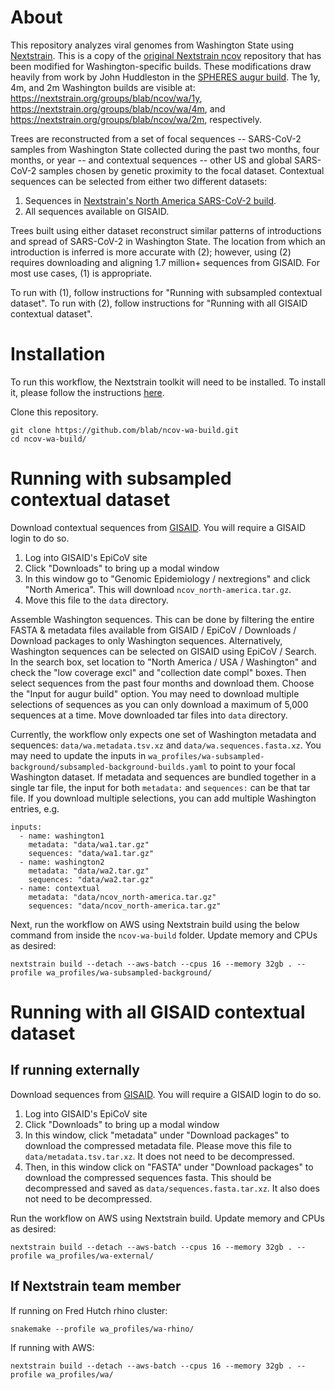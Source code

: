 # About

This repository analyzes viral genomes from Washington State using [Nextstrain](https://nextstrain.org/).
This is a copy of the [original Nextstrain ncov](https://github.com/nextstrain/ncov/) repository that has been modified for Washington-specific builds.
These modifications draw heavily from work by John Huddleston in the [SPHERES augur build](https://github.com/nextstrain/spheres-augur-build).
The 1y, 4m, and 2m Washington builds are visible at: https://nextstrain.org/groups/blab/ncov/wa/1y, https://nextstrain.org/groups/blab/ncov/wa/4m, and https://nextstrain.org/groups/blab/ncov/wa/2m, respectively.

Trees are reconstructed from a set of focal sequences -- SARS-CoV-2 samples from Washington State collected during the past two months, four months, or year -- and contextual sequences -- other US and global SARS-CoV-2 samples chosen by genetic proximity to the focal dataset.
Contextual sequences can be selected from either two different datasets: 
1. Sequences in [Nextstrain's North America SARS-CoV-2 build](https://nextstrain.org/ncov/north-america).
2. All sequences available on GISAID.

Trees built using either dataset reconstruct similar patterns of introductions and spread of SARS-CoV-2 in Washington State.
The location from which an introduction is inferred is more accurate with (2); however, using (2) requires downloading and aligning 1.7 million+ sequences from GISAID.
For most use cases, (1) is appropriate.

To run with (1), follow instructions for "Running with subsampled contextual dataset".
To run with (2), follow instructions for "Running with all GISAID contextual dataset".

# Installation

To run this workflow, the Nextstrain toolkit will need to be installed. To install it, please follow the instructions [here](https://docs.nextstrain.org/en/latest/install-nextstrain.html).

Clone this repository.
```
git clone https://github.com/blab/ncov-wa-build.git
cd ncov-wa-build/
```

# Running with subsampled contextual dataset

Download contextual sequences from [GISAID](https://www.gisaid.org/). You will require a GISAID login to do so.
1. Log into GISAID's EpiCoV site
2. Click "Downloads" to bring up a modal window
3. In this window go to "Genomic Epidemiology / nextregions" and click "North America". This will download `ncov_north-america.tar.gz`.
4. Move this file to the `data` directory.

Assemble Washington sequences. This can be done by filtering the entire FASTA & metadata files available from GISAID / EpiCoV / Downloads / Download packages to only Washington sequences. Alternatively, Washington sequences can be selected on GISAID using EpiCoV / Search. In the search box, set location to "North America / USA / Washington" and check the "low coverage excl" and "collection date compl" boxes. Then select sequences from the past four months and download them. Choose the "Input for augur build" option. You may need to download multiple selections of sequences as you can only download a maximum of 5,000 sequences at a time. Move downloaded tar files into `data` directory.

Currently, the workflow only expects one set of Washington metadata and sequences: `data/wa.metadata.tsv.xz` and `data/wa.sequences.fasta.xz`. You may need to update the inputs in `wa_profiles/wa-subsampled-background/subsampled-background-builds.yaml` to point to your focal Washington dataset. If metadata and sequences are bundled together in a single tar file, the input for both `metadata:` and `sequences:` can be that tar file. If you download multiple selections, you can add multiple Washington entries, e.g.
```
inputs:
  - name: washington1
    metadata: "data/wa1.tar.gz"
    sequences: "data/wa1.tar.gz"
  - name: washington2
    metadata: "data/wa2.tar.gz"
    sequences: "data/wa2.tar.gz"
  - name: contextual
    metadata: "data/ncov_north-america.tar.gz"
    sequences: "data/ncov_north-america.tar.gz"
```

Next, run the workflow on AWS using Nextstrain build using the below command from inside the `ncov-wa-build` folder. Update memory and CPUs as desired:
```
nextstrain build --detach --aws-batch --cpus 16 --memory 32gb . --profile wa_profiles/wa-subsampled-background/
```

# Running with all GISAID contextual dataset

## If running externally
Download sequences from [GISAID](https://www.gisaid.org/). You will require a GISAID login to do so.
1. Log into GISAID's EpiCoV site
2. Click "Downloads" to bring up a modal window
3. In this window, click "metadata" under "Download packages" to download the compressed metadata file. Please move this file to `data/metadata.tsv.tar.xz`. It does not need to be decompressed.
4. Then, in this window click on "FASTA" under "Download packages" to download the compressed sequences fasta. This should be decompressed and saved as `data/sequences.fasta.tar.xz`. It also does not need to be decompressed.

Run the workflow on AWS using Nextstrain build. Update memory and CPUs as desired:
```
nextstrain build --detach --aws-batch --cpus 16 --memory 32gb . --profile wa_profiles/wa-external/
```

## If Nextstrain team member
If running on Fred Hutch rhino cluster:
```
snakemake --profile wa_profiles/wa-rhino/
```

If running with AWS:
```
nextstrain build --detach --aws-batch --cpus 16 --memory 32gb . --profile wa_profiles/wa/
```
